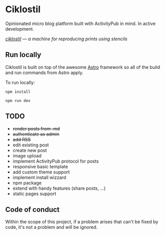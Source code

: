 # Ciklostil

Opinionated micro blog platform built with ActivityPub in mind. In active development.

*[ciklostil](https://hr.wikipedia.org/wiki/Ciklostil#/media/Datoteka:Stencil_machine_with_its_last_paper_in,_Hendrik_Conscience_Heritage_Library,_Antwerp,_Belgium,_2016-07-26.jpg) — a machine for reproducing prints using stencils*

## Run locally

Ciklostil is built on top of the awesome [Astro](https://astro.build/) framework so all of the build and run commands from Astro apply.

To run locally:

`npm install`

`npm run dev`

## TODO

- ~~render posts from .md~~
- ~~authenticate as admin~~
- ~~add RSS~~
- edit existing post
- create new post
- image upload
- implement ActivityPub protocol for posts
- responsive basic template
- add custom theme support
- implement install wizzard
- npm package
- extend with handy features (share posts, ...)
- static pages support

## Code of conduct

Within the scope of this project, if a problem arises that can't be fixed by code, it's not a problem and will be ignored.
